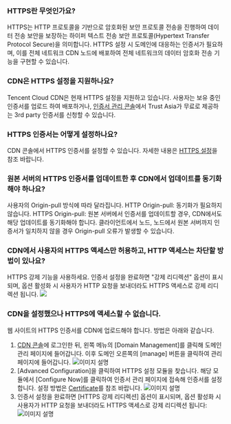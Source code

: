 ### HTTPS란 무엇인가요?
HTTPS는 HTTP 프로토콜을 기반으로 암호화된 보안 프로토콜 전송을 진행하여 데이터 전송 보안을 보장하는 하이퍼 텍스트 전송 보안 프로토콜(Hypertext Transfer Protocol Secure)을 의미합니다. HTTPS 설정 시 도메인에 대응하는 인증서가 필요하며, 이를 전체 네트워크 CDN 노드에 배포하여 전체 네트워크의 데이터 암호화 전송 기능을 구현할 수 있습니다.

### CDN은 HTTPS 설정을 지원하나요?
Tencent Cloud CDN은 현재 HTTPS 설정을 지원하고 있습니다. 사용자는 보유 중인 인증서를 업로드 하여 배포하거나, [인증서 관리 콘솔](https://console.cloud.tencent.com/ssl)에서 Trust Asia가 무료로 제공하는 3rd party 인증서를 신청할 수 있습니다.

### HTTPS 인증서는 어떻게 설정하나요?
CDN 콘솔에서 HTTPS 인증서를 설정할 수 있습니다. 자세한 내용은 [HTTPS 설정](https://intl.cloud.tencent.com/document/product/228/35213)을 참조 바랍니다.

### 원본 서버의 HTTPS 인증서를 업데이트한 후 CDN에서 업데이트를 동기화해야 하나요?
사용자의 Origin-pull 방식에 따라 달라집니다.
HTTP Origin-pull: 동기화가 필요하지 않습니다.
HTTPS Origin-pull: 원본 서버에서 인증서를 업데이트할 경우, CDN에서도 해당 업데이트를 동기화해야 합니다. 클라이언트에서 노드, 노드에서 원본 서버까지 인증서가 일치하지 않을 경우 Origin-pull 오류가 발생할 수 있습니다.

### CDN에서 사용자의 HTTPS 액세스만 허용하고, HTTP 액세스는 차단할 방법이 있나요?
HTTPS 강제 기능을 사용하세요. 인증서 설정을 완료하면 "강제 리디렉션" 옵션이 표시되며, 옵션 활성화 시 사용자가 HTTP 요청을 보내더라도 HTTPS 액세스로 강제 리디렉션 됩니다.
![](https://main.qcloudimg.com/raw/0352df67305e2e7f4c6df51b0b1afc09.png)


### CDN을 설정했으나 HTTPS에 액세스할 수 없습니다.

웹 사이트의 HTTPS 인증서를 CDN에 업로드해야 합니다. 방법은 아래와 같습니다.
1. [CDN 콘솔](https://console.cloud.tencent.com/cdn)에 로그인한 뒤, 왼쪽 메뉴의 [Domain Management]를 클릭해 도메인 관리 페이지에 들어갑니다. 이후 도메인 오른쪽의 [manage] 버튼을 클릭하여 관리 페이지에 들어갑니다.
![이미지 설명](https://main.qcloudimg.com/raw/33ea31c11bfac2022ea5753b6d849042.png)
2. [Advanced Configuration]을 클릭하여 HTTPS 설정 모듈을 찾습니다. 해당 모듈에서 [Configure Now]를 클릭하여 인증서 관리 페이지에 접속해 인증서를 설정합니다. 설정 방법은 [Certificate](https://intl.cloud.tencent.com/document/product/228/35213#.E5.9F.9F.E5.90.8D.E9.85.8D.E7.BD.AE)를 참조 바랍니다. ![이미지 설명](https://main.qcloudimg.com/raw/67be1f3b42a411613c0500afa97e06b5.png)
3. 인증서 설정을 완료하면 [HTTPS 강제 리디렉션] 옵션이 표시되며, 옵션 활성화 시 사용자가 HTTP 요청을 보내더라도 HTTPS 액세스로 강제 리디렉션 됩니다:
![이미지 설명](https://main.qcloudimg.com/raw/5aaf76102c96d7dbd1091c710277437e.png)




